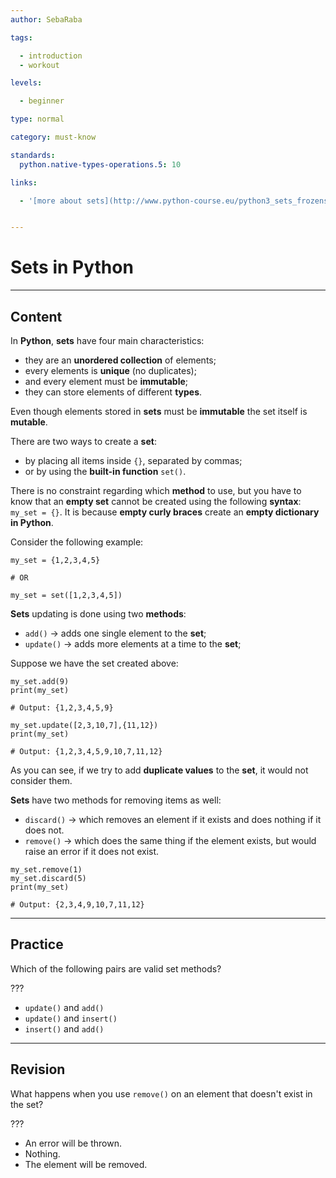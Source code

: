 ```yaml
---
author: SebaRaba

tags:

  - introduction
  - workout

levels:

  - beginner

type: normal

category: must-know

standards:
  python.native-types-operations.5: 10

links:

  - '[more about sets](http://www.python-course.eu/python3_sets_frozensets.php){website}'


---
```


# Sets in Python

---
## Content

In **Python**, **sets** have four main characteristics:
- they are an **unordered collection** of elements;
- every elements is **unique** (no duplicates);
- and every element must be **immutable**;
- they can store elements of different **types**.

Even though elements stored in **sets** must be **immutable** the set itself is **mutable**.

There are two ways to create a **set**:
- by placing all items inside `{}`, separated by commas;
- or by using the **built-in function** `set()`.

There is no constraint regarding which **method** to use, but you have to know that an **empty set** cannot be created using the following **syntax**: `my_set = {}`. It is because **empty curly braces** create an **empty dictionary in Python**.

Consider the following example:

```
my_set = {1,2,3,4,5}

# OR

my_set = set([1,2,3,4,5])
```

**Sets** updating is done using two **methods**:
- `add()` -> adds one single element to the **set**;
- `update()` -> adds more elements at a time to the **set**;

Suppose we have the set created above:
```
my_set.add(9)
print(my_set)

# Output: {1,2,3,4,5,9}

my_set.update([2,3,10,7],{11,12})
print(my_set)

# Output: {1,2,3,4,5,9,10,7,11,12}
```

As you can see, if we try to add **duplicate values** to the **set**, it would not consider them.

**Sets** have two methods for removing items as well:
- `discard()` -> which removes an element if it exists and does nothing if it does not.
- `remove()` -> which does the same thing if the element exists, but would raise an error if it does not exist.

```
my_set.remove(1)
my_set.discard(5)
print(my_set)

# Output: {2,3,4,9,10,7,11,12}
```

---
## Practice

Which of the following pairs are valid set methods?

???


* `update()` and `add()`
* `update()` and `insert()`
* `insert()` and `add()`

---
## Revision

What happens when you use `remove()` on an element that doesn't exist in the set?

???


* An error will be thrown.
* Nothing.
* The element will be removed.
 
